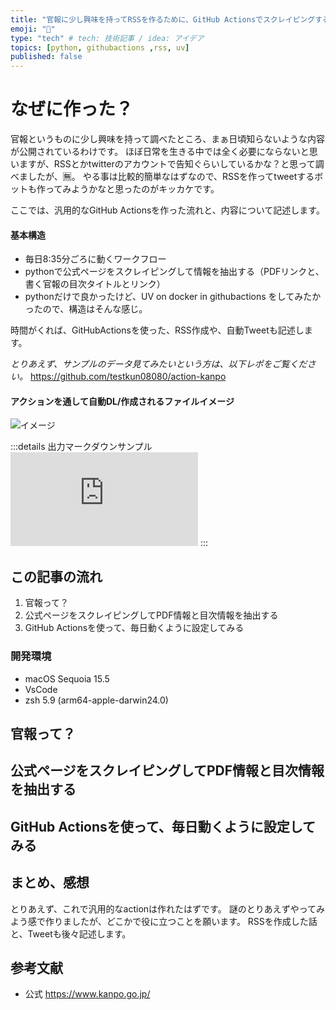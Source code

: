 ```yaml
---
title: "官報に少し興味を持ってRSSを作るために、GitHub Actionsでスクレイピングするものを作った件(UV on Docker in githubactions)"
emoji: "📖"
type: "tech" # tech: 技術記事 / idea: アイデア
topics: [python, githubactions ,rss, uv]
published: false
---
```



# なぜに作った？
官報というものに少し興味を持って調べたところ、まぁ日頃知らないような内容が公開されているわけです。
ほぼ日常を生きる中では全く必要にならないと思いますが、RSSとかtwitterのアカウントで告知ぐらいしているかな？と思って調べましたが、🈚️。
やる事は比較的簡単なはずなので、RSSを作ってtweetするボットも作ってみようかなと思ったのがキッカケです。

ここでは、汎用的なGitHub Actionsを作った流れと、内容について記述します。

#### 基本構造
- 毎日8:35分ごろに動くワークフロー
- pythonで公式ページをスクレイピングして情報を抽出する（PDFリンクと、書く官報の目次タイトルとリンク）
- pythonだけで良かったけど、UV on docker in githubactions をしてみたかったので、構造はそんな感じ。

時間がくれば、GitHubActionsを使った、RSS作成や、自動Tweetも記述します。

*とりあえず、サンプルのデータ見てみたいという方は、以下レポをご覧ください。*
https://github.com/testkun08080/action-kanpo


#### アクションを通して自動DL/作成されるファイルイメージ
![イメージ](https://raw.githubusercontent.com/testkun08080/action-kanpo/refs/heads/main/docs/%E5%87%BA%E5%8A%9B%E3%83%95%E3%82%A1%E3%82%A4%E3%83%AB%E3%82%A4%E3%83%A1%E3%83%BC%E3%82%B8.png)

:::details 出力マークダウンサンプル
![サンプル官報マークダウン](https://github.com/testkun08080/action-kanpo/blob/main/kanpo/2025-07-11/%E5%AE%98%E5%A0%B1_2025-07-11.md)
:::


## この記事の流れ
1. 官報って？
2. 公式ページをスクレイピングしてPDF情報と目次情報を抽出する
3. GitHub Actionsを使って、毎日動くように設定してみる

### 開発環境
- macOS Sequoia 15.5
- VsCode
- zsh 5.9 (arm64-apple-darwin24.0)

## 官報って？


## 公式ページをスクレイピングしてPDF情報と目次情報を抽出する

## GitHub Actionsを使って、毎日動くように設定してみる


## まとめ、感想
とりあえず、これで汎用的なactionは作れたはずです。
謎のとりあえずやってみよう感で作りましたが、どこかで役に立つことを願います。
RSSを作成した話と、Tweetも後々記述します。

## 参考文献
- 公式
  https://www.kanpo.go.jp/
